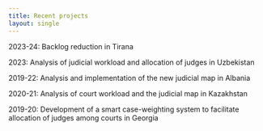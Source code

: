 ```yaml
---
title: Recent projects
layout: single
---
```


2023-24:  Backlog reduction in Tirana

2023:     Analysis of judicial workload and allocation of judges in Uzbekistan 

2019-22:  Analysis and implementation of the new judicial map in Albania

2020-21:  Analysis of court workload and the judicial map in Kazakhstan

2019-20:  Development of a smart case-weighting system to facilitate allocation of judges among courts in Georgia
